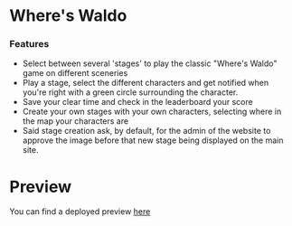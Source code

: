 # Where's Waldo

### Features

- Select between several 'stages' to play the classic "Where's Waldo" game on different sceneries
- Play a stage, select the different characters and get notified when you're right with a green circle surrounding the character.
- Save your clear time and check in the leaderboard your score
- Create your own stages with your own characters, selecting where in the map your characters are
- Said stage creation ask, by default, for the admin of the website to approve the image before that new stage being displayed on the main site.

# Preview

You can find a deployed preview [here](https://wheres-waldo-king.netlify.app/)